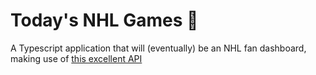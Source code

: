 # Today's NHL Games :ice_hockey:
A Typescript application that will (eventually) be an NHL fan dashboard, making use of [this excellent API](https://gitlab.com/dword4/nhlapi/-/blob/master/stats-api.md)
